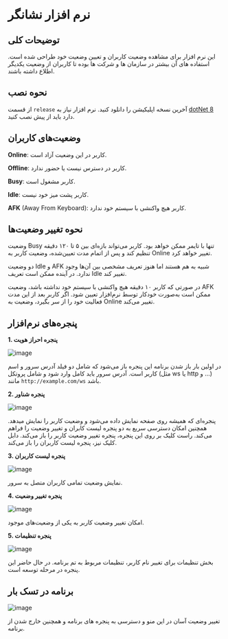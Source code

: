 # نرم افزار نشانگر
## توضیحات کلی

این نرم افزار برای مشاهده وضعیت کاربران و تعیین وضعیت خود طراحی شده است.
استفاده های آن بیشتر در سازمان ها و شرکت ها بوده تا کاربران از وضعیت یکدیگر اطلاع داشته باشند.

## نحوه نصب
از قسمت `release` آخرین نسخه اپلیکیشن را دانلود کنید. نرم افزار نیاز به [dotNet 8](https://dotnet.microsoft.com/en-us/download/dotnet/8.0) دارد باید از پیش نصب کنید.


## وضعیت‌های کاربران

**Online**: کاربر در این وضعیت آزاد است.

**Offline**: کاربر در دسترس نیست یا حضور ندارد.

**Busy**: کاربر مشغول است.

**Idle**: کاربر پشت میز خود نیست.

**AFK** (Away From Keyboard): کاربر هیچ واکنشی با سیستم خود ندارد.

## نحوه تغییر وضعیت‌ها

وضعیت Busy تنها با تایمر ممکن خواهد بود. کاربر می‌تواند بازه‌ای بین ۵ تا ۱۲۰ دقیقه تنظیم کند و پس از اتمام مدت تعیین‌شده، وضعیت کاربر به Online تغییر خواهد کرد.

دو وضعیت Idle و AFK شبیه به هم هستند اما هنوز تعریف مشخصی بین آن‌ها وجود ندارد. در آینده ممکن است تعریف Idle تغییر کند.

در صورتی که کاربر ۱۰ دقیقه هیچ واکنشی با سیستم خود نداشته باشد، وضعیت AFK ممکن است به‌صورت خودکار توسط نرم‌افزار تعیین شود. اگر کاربر بعد از این مدت فعالیت خود را از سر بگیرد، وضعیت به Online تغییر می‌کند.

## پنجره‌های نرم‌افزار

**1. پنجره احراز هویت**

![image](https://github.com/user-attachments/assets/cd03bf17-0a5d-490b-a25a-436c3838185f)

در اولین بار باز شدن برنامه این پنجره باز می‌شود که شامل دو فیلد آدرس سرور و اسم کاربر است.
آدرس سرور باید کامل وارد شود و شامل پروتکل (مثل ws یا http و ...) مانند `http://example.com/ws` باشد.


**2. پنجره شناور**

![image](https://github.com/user-attachments/assets/1e7386dd-1e2f-40e0-a18a-e12cca060d17)

پنجره‌ای که همیشه روی صفحه نمایش داده می‌شود و وضعیت کاربر را نمایش میدهد. 
همچنین امکان دسترسی سریع به دو پنجره لیست کابران و تغییر وضعیت را فراهم می‌کند.
راست کلیک بر روی این پنجره، پنجره تغییر وضعیت کاربر را باز می‌کند.
دابل کلیک نیز، پنجره لیست کاربران را باز می‌کند.


**3. پنجره لیست کاربران**

![image](https://github.com/user-attachments/assets/f13e7655-d1e0-43fa-9046-6f3b2d01901c)

نمایش وضعیت تمامی کاربران متصل به سرور.


**4. پنجره تغییر وضعیت**

![image](https://github.com/user-attachments/assets/cc9417d6-00da-454c-a6e1-4c3857343dc7)

امکان تغییر وضعیت کاربر به یکی از وضعیت‌های موجود.


**5. پنجره تنظیمات**

![image](https://github.com/user-attachments/assets/871361cc-93d5-4814-81e0-669cea7977f6)

بخش تنظیمات برای تغییر نام کاربر، تنظیمات مربوط به تم برنامه. در حال حاضر این پنجره در مرحله توسعه است.



## برنامه در تسک بار

![image](https://github.com/user-attachments/assets/87c838ed-f968-4459-a4b9-406504e64eb0)

تغییر وضعیت آسان در این منو و دسترسی به پنجره های برنامه و همچنین خارج شدن از برنامه.




